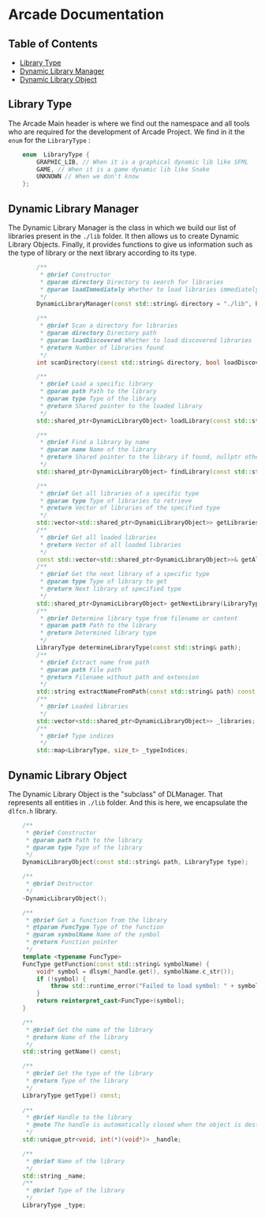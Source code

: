 # Arcade Documentation

## Table of Contents
- [Library Type](#library-type)
- [Dynamic Library Manager](#dynamic-library-manager)
- [Dynamic Library Object](#dynamic-library-object)


## Library Type
The Arcade Main header is where we find out the namespace and all tools who are required for the development of Arcade Project.
We find in it the `enum` for the `LibraryType` : 
```cpp
    enum  LibraryType {
        GRAPHIC_LIB, // When it is a graphical dynamic lib like SFML
        GAME, // When it is a game dynamic lib like Snake
        UNKNOWN // When we don't know
    };
```

## Dynamic Library Manager
The Dynamic Library Manager is the class in which we build our list of libraries present in the `./lib` folder. 
It then allows us to create Dynamic Library Objects.
 Finally, it provides functions to give us information such as the type of library or the next library according to its type. 
```cpp
        /**
         * @brief Constructor
         * @param directory Directory to search for libraries
         * @param loadImmediately Whether to load libraries immediately
         */
        DynamicLibraryManager(const std::string& directory = "./lib", bool loadImmediately = false);

        /**
         * @brief Scan a directory for libraries
         * @param directory Directory path
         * @param loadDiscovered Whether to load discovered libraries
         * @return Number of libraries found
         */
        int scanDirectory(const std::string& directory, bool loadDiscovered = true);

        /**
         * @brief Load a specific library
         * @param path Path to the library
         * @param type Type of the library
         * @return Shared pointer to the loaded library
         */
        std::shared_ptr<DynamicLibraryObject> loadLibrary(const std::string& path, LibraryType type = LibraryType::UNKNOWN);

        /**
         * @brief Find a library by name
         * @param name Name of the library
         * @return Shared pointer to the library if found, nullptr otherwise
         */
        std::shared_ptr<DynamicLibraryObject> findLibrary(const std::string& name) const;

        /**
         * @brief Get all libraries of a specific type
         * @param type Type of libraries to retrieve
         * @return Vector of libraries of the specified type
         */
        std::vector<std::shared_ptr<DynamicLibraryObject>> getLibrariesByType(LibraryType type) const;
        /**
         * @brief Get all loaded libraries
         * @return Vector of all loaded libraries
         */
        const std::vector<std::shared_ptr<DynamicLibraryObject>>& getAllLibraries() const { return _libraries;}
        /**
         * @brief Get the next library of a specific type
         * @param type Type of library to get
         * @return Next library of specified type
         */
        std::shared_ptr<DynamicLibraryObject> getNextLibrary(LibraryType type);
        /**
         * @brief Determine library type from filename or content
         * @param path Path to the library
         * @return Determined library type
         */
        LibraryType determineLibraryType(const std::string& path);
        /**
         * @brief Extract name from path
         * @param path File path
         * @return Filename without path and extension
         */
        std::string extractNameFromPath(const std::string& path) const;
        /**
         * @brief Loaded libraries
         */
        std::vector<std::shared_ptr<DynamicLibraryObject>> _libraries;
        /**
         * @brief Type indices
         */
        std::map<LibraryType, size_t> _typeIndices;
```

## Dynamic Library Object
The Dynamic Library Object is the "subclass" of DLManager. That represents all entities in `./lib` folder. And this is here, we encapsulate the `dlfcn.h` library.

```cpp
    /**
     * @brief Constructor
     * @param path Path to the library
     * @param type Type of the library
     */
    DynamicLibraryObject(const std::string& path, LibraryType type);

    /**
     * @brief Destructor
     */
    ~DynamicLibraryObject();

    /**
     * @brief Get a function from the library
     * @tparam FuncType Type of the function
     * @param symbolName Name of the symbol
     * @return Function pointer
     */
    template <typename FuncType>
    FuncType getFunction(const std::string& symbolName) {
        void* symbol = dlsym(_handle.get(), symbolName.c_str());
        if (!symbol) {
            throw std::runtime_error("Failed to load symbol: " + symbolName);
        }
        return reinterpret_cast<FuncType>(symbol);
    }

    /**
     * @brief Get the name of the library
     * @return Name of the library
     */
    std::string getName() const;

    /**
     * @brief Get the type of the library
     * @return Type of the library
     */
    LibraryType getType() const;
    
    /**
     * @brief Handle to the library
     * @note The handle is automatically closed when the object is destroyed
     */
    std::unique_ptr<void, int(*)(void*)> _handle;

    /**
     * @brief Name of the library
     */
    std::string _name;
    /**
     * @brief Type of the library
     */
    LibraryType _type;
```